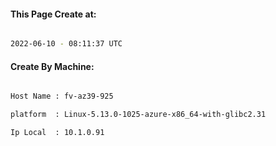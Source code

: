 
   
#### This Page Create at:

```bash

2022-06-10 - 08:11:37 UTC

```

#### Create By Machine:

```bash

Host Name : fv-az39-925

platform  : Linux-5.13.0-1025-azure-x86_64-with-glibc2.31

Ip Local  : 10.1.0.91

```

